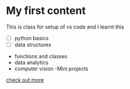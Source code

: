 # My first content
This is class for setup of vs code
and I learnt this
- [ ] python basics
- [ ] data structures
- functions and classes
- data analytics
- computer vision 
-Mini projects

 [check out more](http://digipodium.com) 
